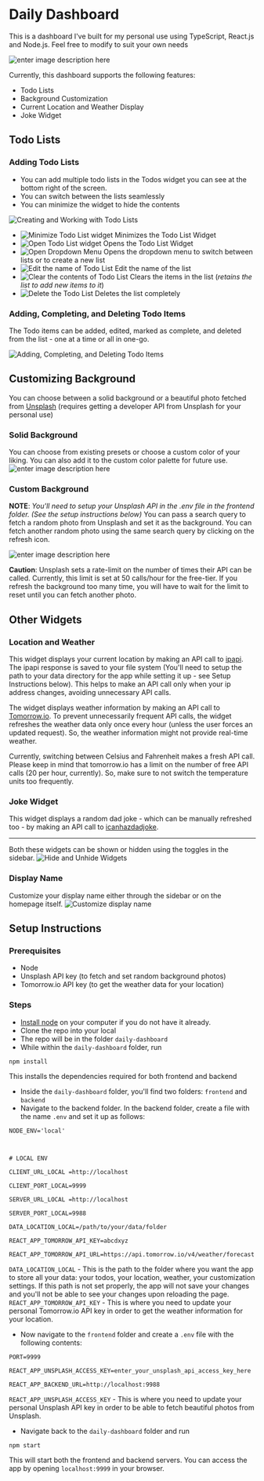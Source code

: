 # Daily Dashboard

This is a dashboard I've built for my personal use using TypeScript, React.js and Node.js. Feel free to modify to suit your own needs 

![enter image description here](https://i.postimg.cc/c1PcY5Rw/image.png)

Currently, this dashboard supports the following features: 

 - Todo Lists
 - Background Customization
 - Current Location and Weather Display
 - Joke Widget

## Todo Lists
### Adding Todo Lists
 - You can add multiple todo lists in the Todos widget you can see at the bottom right of the screen.
 - You can switch between the lists seamlessly
 - You can minimize the widget to hide the contents

![Creating and Working with Todo Lists](https://i.postimg.cc/nr9y1FHq/05-Create-Todo-Lists.gif)

- ![Minimize Todo List widget](https://i.postimg.cc/dVF0DXB5/image.png) Minimizes the Todo List Widget
- ![Open Todo List widget](https://i.postimg.cc/2jPyN3BR/image.png) Opens the Todo List Widget
- ![Open Dropdown Menu](https://i.postimg.cc/6phpZ0bt/image.png) Opens the dropdown menu to switch between lists or to create a new list
- ![Edit the name of Todo List](https://i.postimg.cc/7LYYn2j7/image.png) Edit the name of the list
- ![Clear the contents of Todo List](https://i.postimg.cc/yNQ6QNzG/image.png) Clears the items in the list (*retains the list to add new items to it*)
- ![Delete the Todo List](https://i.postimg.cc/HxrYfCYk/image.png) Deletes the list completely 


### Adding, Completing, and Deleting Todo Items
The Todo items can be added, edited, marked as complete, and deleted from the list - one at a time or all in one-go.

![Adding, Completing, and Deleting Todo Items](https://i.postimg.cc/25hRv8Sv/06-Working-With-Todos.gif)

## Customizing Background
You can choose between a solid background or a beautiful photo fetched from [Unsplash](https://unsplash.com/) (requires getting a developer API from Unsplash for your personal use)

### Solid Background
You can choose from existing presets or choose a custom color of your liking. You can also add it to the custom color palette for future use.
![enter image description here](https://i.postimg.cc/MGkgW2mG/02-Change-Solid-Background.gif)

### Custom Background
**NOTE**: *You'll need to setup your Unsplash API in the .env file in the frontend folder. (See the setup instructions below)*
You can pass a search query to fetch a random photo from Unsplash and set it as the background.
You can fetch another random photo using the same search query by clicking on the refresh icon.

![enter image description here](https://i.postimg.cc/hG96vy21/03-Set-Unsplash-Background.gif)

**Caution**: Unsplash sets a rate-limit on the number of times their API can be called. Currently, this limit is set at 50 calls/hour for the free-tier. If you refresh the background too many time, you will have to wait for the limit to reset until you can fetch another photo.


## Other Widgets
### Location and Weather
This widget displays your current location by making an API call to [ipapi](https://ipapi.com/). The ipapi response  is saved to your file system (You'll need to setup the path to your data directory for the app while setting it up - see Setup Instructions below). This helps to make an API call only when your ip address changes, avoiding unnecessary API calls.

The widget displays weather information by making an API call to [Tomorrow.io](https://www.tomorrow.io/). 
To prevent unnecessarily frequent API calls, the widget refreshes the weather data only once every hour (unless the user forces an updated request). So, the weather information might not provide real-time weather.  

Currently, switching between Celsius and Fahrenheit makes a fresh API call. Please keep in mind that tomorrow.io has a limit on the number of free API calls (20 per hour, currently). So, make sure to not switch the temperature units too frequently. 

### Joke Widget 
This widget displays a random dad joke - which can be manually refreshed too - by making an API call to [icanhazdadjoke](https://icanhazdadjoke.com/). 

----
Both these widgets can be shown or hidden using the toggles in the sidebar.
![Hide and Unhide Widgets](https://i.postimg.cc/C1JFBLc7/04-Hideand-Unhide-Widgets.gif)


### Display Name
Customize your display name either through the sidebar or on the homepage itself. 
![Customize display name](https://i.postimg.cc/T11XWJwh/01-Change-User-Name.gif)

## Setup Instructions
### Prerequisites
- Node
- Unsplash API key (to fetch and set random background photos)
- Tomorrow.io API key (to get the weather data for your location)

### Steps
- [Install node](https://nodejs.org/en/download/package-manager) on your computer if you do not have it already.
- Clone the repo into your local
- The repo will be in the folder `daily-dashboard`
- While within the `daily-dashboard` folder, run 
```
npm install
```
This installs the dependencies required for both frontend and backend
- Inside the `daily-dashboard` folder, you'll find two folders: `frontend` and `backend`
- Navigate to the backend folder. In the backend folder, create a file with the name `.env` and set it up as follows:
```
NODE_ENV='local'

  

# LOCAL ENV

CLIENT_URL_LOCAL =http://localhost

CLIENT_PORT_LOCAL=9999

SERVER_URL_LOCAL =http://localhost

SERVER_PORT_LOCAL=9988

DATA_LOCATION_LOCAL=/path/to/your/data/folder

REACT_APP_TOMORROW_API_KEY=abcdxyz

REACT_APP_TOMORROW_API_URL=https://api.tomorrow.io/v4/weather/forecast
```

`DATA_LOCATION_LOCAL` - This is the path to the folder where you want the app to store all your data: your todos, your location, weather, your customization settings. If this path is not set properly, the app will not save your changes and you'll not be able to see your changes upon reloading the page.
 `REACT_APP_TOMORROW_API_KEY` - This is where you need to update your personal Tomorrow.io API key in order to get the weather information for your location.

- Now navigate to the `frontend` folder and create a `.env` file with the following contents:
```
PORT=9999

REACT_APP_UNSPLASH_ACCESS_KEY=enter_your_unsplash_api_access_key_here

REACT_APP_BACKEND_URL=http://localhost:9988
```
`REACT_APP_UNSPLASH_ACCESS_KEY` - This is where you need to update your personal Unsplash API key in order to be able to fetch beautiful photos from Unsplash. 

- Navigate back to the `daily-dashboard` folder and run 
```
npm start
```

This will start both the frontend and backend servers. You can access the app by opening `localhost:9999` in your browser.


